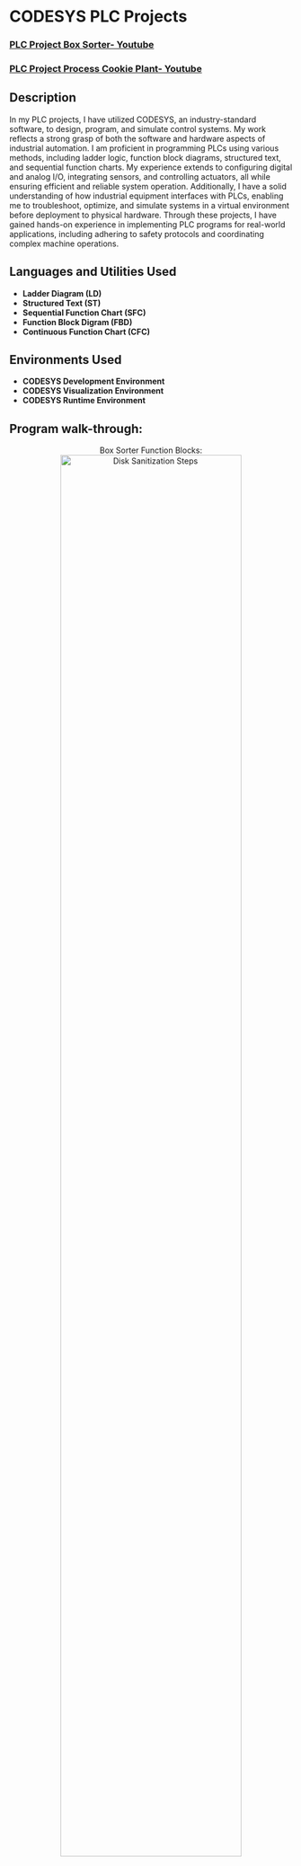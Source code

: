 <h1>CODESYS PLC Projects</h1>

 ### [PLC Project Box Sorter- Youtube](https://www.youtube.com/playlist?list=PLe8kUtuiiArrcevf7oHIt8Fjtu6tMpQAL)
 ### [PLC Project Process Cookie Plant- Youtube](https://www.youtube.com/playlist?list=PLe8kUtuiiAro1hLsWJEeFan8J8ddEyq7v)


<h2>Description</h2>
In my PLC projects, I have utilized CODESYS, an industry-standard software, to design, program, and simulate control systems. My work reflects a strong grasp of both the software and hardware aspects of industrial automation. I am proficient in programming PLCs using various methods, including ladder logic, function block diagrams, structured text, and sequential function charts. My experience extends to configuring digital and analog I/O, integrating sensors, and controlling actuators, all while ensuring efficient and reliable system operation. Additionally, I have a solid understanding of how industrial equipment interfaces with PLCs, enabling me to troubleshoot, optimize, and simulate systems in a virtual environment before deployment to physical hardware. Through these projects, I have gained hands-on experience in implementing PLC programs for real-world applications, including adhering to safety protocols and coordinating complex machine operations.
<br />


<h2>Languages and Utilities Used</h2>

- <b>Ladder Diagram (LD)</b>
- <b>Structured Text (ST)</b>
- <b>Sequential Function Chart (SFC)</b>
- <b>Function Block Digram (FBD)</b>
- <b>Continuous Function Chart (CFC)</b>  

<h2>Environments Used </h2>

- <b> CODESYS Development Environment</b> 
- <b> CODESYS Visualization Environment</b>
- <b> CODESYS Runtime Environment</b> 

<h2>Program walk-through:</h2>

<p align="center">
Box Sorter Function Blocks: <br/>
<img src="https://i.imgur.com/7wzOX0S.png" height="80%" width="80%" alt="Disk Sanitization Steps"/>
<br />
<br />


<!--
 ```diff
- text in red
+ text in green
! text in orange
# text in gray
@@ text in purple (and bold)@@
```
--!>
